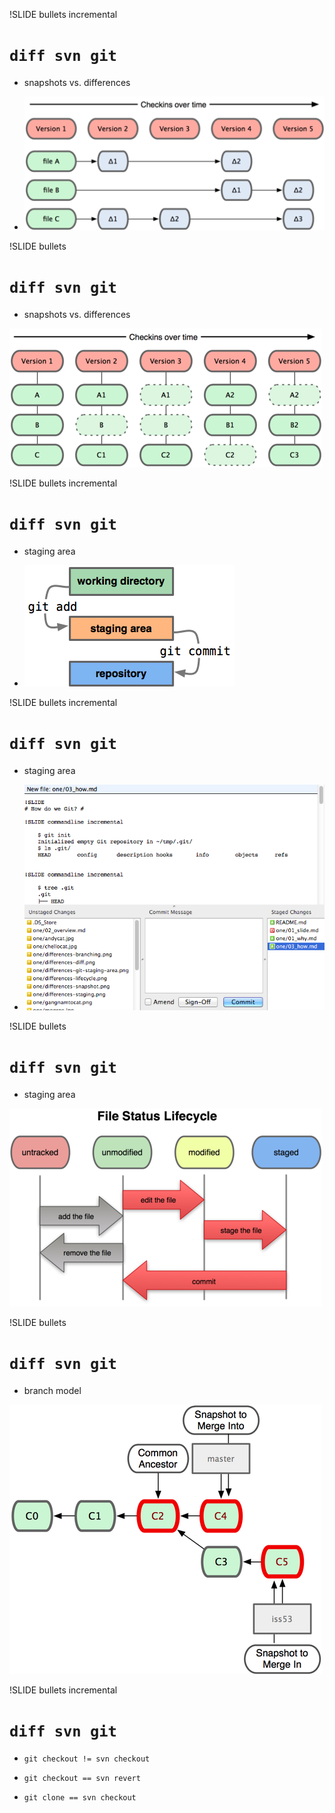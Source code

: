!SLIDE bullets incremental
# `diff svn git` #

* snapshots vs. differences

* ![snapshots vs. differences](differences-diff.png)

!SLIDE bullets
# `diff svn git` #

* snapshots vs. differences

![snapshots vs. differences](differences-snapshot.png)

!SLIDE bullets incremental
# `diff svn git` #

* staging area

* ![staging](differences-git-staging-area.png)

!SLIDE bullets incremental
# `diff svn git` #

* staging area

* ![staging](differences-staging-gitx.png)

!SLIDE bullets
# `diff svn git` #

* staging area

![staging](differences-lifecycle.png)

!SLIDE bullets
# `diff svn git` #

* branch model

![branching](differences-branching.png)


!SLIDE bullets incremental
# `diff svn git` #

* `git checkout != svn checkout`

* `git checkout == svn revert`

* `git clone == svn checkout`
